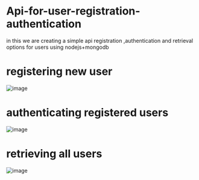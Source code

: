 # Api-for-user-registration-authentication
in this we are creating a simple api registration ,authentication and retrieval options for users using nodejs+mongodb

# registering new user
![image](https://github.com/Aibad-khan/Api-for-user-registration-authentication/assets/143527312/782bc5d5-7a88-48fe-a2d5-4f4aa8d060dd)

# authenticating registered users
![image](https://github.com/Aibad-khan/Api-for-user-registration-authentication/assets/143527312/2f82254c-ef13-4bd7-b128-1855aa2ace92)

# retrieving all users
![image](https://github.com/Aibad-khan/Api-for-user-registration-authentication/assets/143527312/09933f0d-dbb4-45d4-b185-05ef3ca4b58d)
